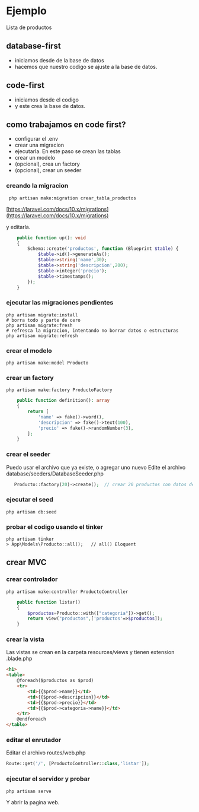 # Ejemplo
Lista de productos

## database-first

* iniciamos desde de la base de datos
* hacemos que nuestro codigo se ajuste a la base de datos.

## code-first

* iniciamos desde el codigo
* y este crea la base de datos.

## como trabajamos en code first?

* configurar el .env
* crear una migracion
* ejecutarla. En este paso se crean las tablas
* crear un modelo
* (opcional), crea un factory
* (opcional), crear un seeder

### creando la migracion

```shell
 php artisan make:migration crear_tabla_productos
 ```

[https://laravel.com/docs/10.x/migrations](https://laravel.com/docs/10.x/migrations)

y editarla.
```php
    public function up(): void
    {
        Schema::create('productos', function (Blueprint $table) {
            $table->id()->generateAs();
            $table->string('name',30);
            $table->string('descripcion',200);
            $table->integer('precio');
            $table->timestamps();
        });
    }
```

### ejecutar las migraciones pendientes

```shell
php artisan migrate:install
# borra todo y parte de cero
php artisan migrate:fresh
# refresca la migracion, intentando no borrar datos o estructuras
php artisan migrate:refresh
 ```

 ### crear el modelo
```shell
php artisan make:model Producto
```

### crear un factory
```shell
php artisan make:factory ProductoFactory
```

```php
    public function definition(): array
    {
        return [
            'name' => fake()->word(),
            'descripcion' => fake()->text(100),
            'precio' => fake()->randomNumber(3),
        ];
    }
```



### crear el seeder
Puedo usar el archivo que ya existe, o agregar uno nuevo
Edite el archivo database/seeders/DatabaseSeeder.php
```php
   Producto::factory(20)->create();  // crear 20 productos con datos del factory
```

### ejecutar el seed

```shell
php artisan db:seed
```

### probar el codigo usando el tinker

```shell
php artisan tinker
> App\Models\Producto::all();   // all() Eloquent
```

## crear MVC

### crear controlador

```shell
php artisan make:controller ProductoController
```

```php
    public function listar() 
    {
        $productos=Producto::with(["categoria"])->get();
        return view("productos",['productos'=>$productos]);
    }
```

### crear la vista
Las vistas se crean en la carpeta resources/views y tienen extension .blade.php

```html
<h1>
<table>
    @foreach($productos as $prod)
    <tr>
        <td>{{$prod->name}}</td>
        <td>{{$prod->descripcion}}</td>
        <td>{{$prod->precio}}</td>
        <td>{{$prod->categoria->name}}</td>
    </tr>
    @endforeach    
</table>    
```
### editar el enrutador
Editar el archivo routes/web.php

```php
Route::get('/', [ProductoController::class,'listar']);
```

### ejecutar el servidor y probar

```php
php artisan serve
```

Y abrir la pagina web.

